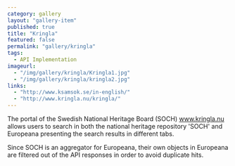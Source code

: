 ```yaml
---
category: gallery
layout: "gallery-item"
published: true
title: "Kringla"
featured: false
permalink: "gallery/kringla"
tags: 
  - API Implementation
imageurl:
  - "/img/gallery/kringla/Kringla1.jpg"
  - "/img/gallery/kringla/kringla2.jpg"
links:
  - "http://www.ksamsok.se/in-english/"
  - "http://www.kringla.nu/kringla/"
---
```


The portal of the Swedish National Heritage Board (SOCH) www.kringla.nu allows users to search in both the national heritage repository 'SOCH' and Europeana presenting the search results in different tabs. 

Since SOCH is an aggregator for Europeana, their own objects in Europeana are filtered out of the API responses in order to avoid duplicate hits.
